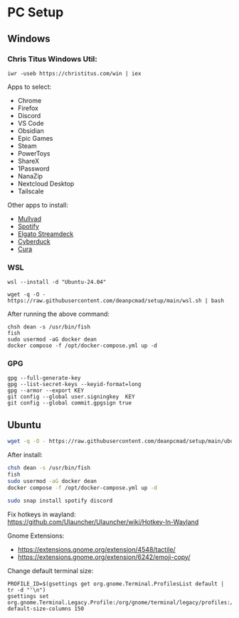 # PC Setup

## Windows

### Chris Titus Windows Util:

```
iwr -useb https://christitus.com/win | iex
```

Apps to select:

- Chrome
- Firefox
- Discord
- VS Code
- Obsidian
- Epic Games
- Steam
- PowerToys
- ShareX
- 1Password
- NanaZip
- Nextcloud Desktop
- Tailscale

Other apps to install:

- [Mullvad](https://mullvad.net/en/download/vpn/windows)
- [Spotify](https://download.scdn.co/SpotifySetup.exe)
- [Elgato Streamdeck](https://www.elgato.com/us/en/s/downloads)
- [Cyberduck](https://cyberduck.io/download/)
- [Cura](https://ultimaker.com/software/ultimaker-cura/)

### WSL

```
wsl --install -d "Ubuntu-24.04"
```

```
wget -q -O - https://raw.githubusercontent.com/deanpcmad/setup/main/wsl.sh | bash
```

After running the above command:

```
chsh dean -s /usr/bin/fish
fish
sudo usermod -aG docker dean
docker compose -f /opt/docker-compose.yml up -d
```

### GPG

```
gpg --full-generate-key
gpg --list-secret-keys --keyid-format=long
gpg --armor --export KEY
git config --global user.signingkey  KEY
git config --global commit.gpgsign true
```


## Ubuntu

```bash
wget -q -O - https://raw.githubusercontent.com/deanpcmad/setup/main/ubuntu.sh | bash
```

After install:

```bash
chsh dean -s /usr/bin/fish
fish
sudo usermod -aG docker dean
docker compose -f /opt/docker-compose.yml up -d

sudo snap install spotify discord
```

Fix hotkeys in wayland: https://github.com/Ulauncher/Ulauncher/wiki/Hotkey-In-Wayland

Gnome Extensions:

- https://extensions.gnome.org/extension/4548/tactile/
- https://extensions.gnome.org/extension/6242/emoji-copy/

Change default terminal size:

```
PROFILE_ID=$(gsettings get org.gnome.Terminal.ProfilesList default | tr -d "'\n")
gsettings set org.gnome.Terminal.Legacy.Profile:/org/gnome/terminal/legacy/profiles:/:$PROFILE_ID/ default-size-columns 150
```
